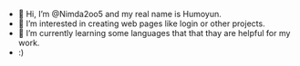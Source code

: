 - 👋 Hi, I’m @Nimda2oo5 and my real name is Humoyun.
- 👀 I’m interested in creating web pages like login or other projects.
- 🌱 I’m currently learning some languages that that thay are helpful for my work.
- :)
